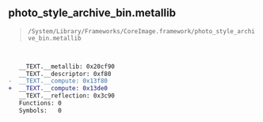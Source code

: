 ## photo_style_archive_bin.metallib

> `/System/Library/Frameworks/CoreImage.framework/photo_style_archive_bin.metallib`

```diff

 
   __TEXT.__metallib: 0x20cf90
   __TEXT.__descriptor: 0xf80
-  __TEXT.__compute: 0x13f80
+  __TEXT.__compute: 0x13de0
   __TEXT.__reflection: 0x3c90
   Functions: 0
   Symbols:   0

```
